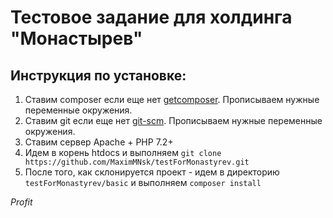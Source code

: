 # Тестовое задание для холдинга "Монастырев"
## Инструкция по установке: 
1. Ставим composer если еще нет [getcomposer](https://getcomposer.org/). Прописываем нужные переменные окружения.
2. Ставим git если еще нет [git-scm](https://git-scm.com/download/). Прописываем нужные переменные окружения.
3. Ставим сервер Apache + PHP 7.2+
4. Идем в корень htdocs и выполняем `git clone https://github.com/MaximMNsk/testForMonastyrev.git`
5. После того, как склонируется проект - идем в директорию `testForMonastyrev/basic` и выполняем `composer install`

*Profit*
